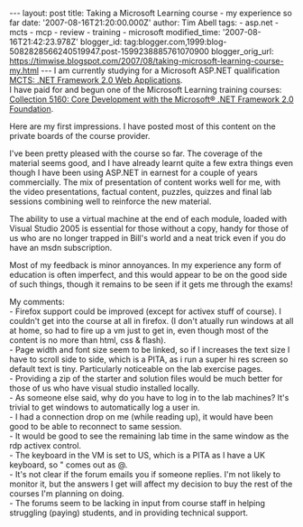 \--- layout: post title: Taking a Microsoft Learning course - my experience so far date: '2007-08-16T21:20:00.000Z' author: Tim Abell tags: - asp.net - mcts - mcp - review - training - microsoft modified\_time: '2007-08-16T21:42:23.978Z' blogger\_id: tag:blogger.com,1999:blog-5082828566240519947.post-1599238885761070900 blogger\_orig\_url: https://timwise.blogspot.com/2007/08/taking-microsoft-learning-course-my.html --- I am currently studying for a Microsoft ASP.NET qualification  
[MCTS: .NET Framework 2.0 Web Applications](http://www.microsoft.com/learning/mcp/mcts/webapps/default.mspx).  
I have paid for and begun one of the Microsoft Learning training courses:  
[Collection 5160: Core Development with the Microsoft® .NET Framework 2.0 Foundation](https://www.microsoftelearning.com/eLearning/offerDetail.aspx?offerPriceId=127339).  
  
Here are my first impressions. I have posted most of this content on the private boards of the course provider.  
  
I've been pretty pleased with the course so far. The coverage of the material seems good, and I have already learnt quite a few extra things even though I have been using ASP.NET in earnest for a couple of years commercially. The mix of presentation of content works well for me, with the video presentations, factual content, puzzles, quizzes and final lab sessions combining well to reinforce the new material.  
  
The ability to use a virtual machine at the end of each module, loaded with Visual Studio 2005 is essential for those without a copy, handy for those of us who are no longer trapped in Bill's world and a neat trick even if you do have an msdn subscription.  
  
Most of my feedback is minor annoyances. In my experience any form of education is often imperfect, and this would appear to be on the good side of such things, though it remains to be seen if it gets me through the exams!  
  
My comments:  
\- Firefox support could be improved (except for activex stuff of course). I couldn't get into the course at all in firefox. (I don't atually run windows at all at home, so had to fire up a vm just to get in, even though most of the content is no more than html, css & flash).  
\- Page width and font size seem to be linked, so if I increases the text size I have to scroll side to side, which is a PITA, as i run a super hi res screen so default text is tiny. Particularly noticeable on the lab exercise pages.  
\- Providing a zip of the starter and solution files would be much better for those of us who have visual studio installed locally.  
\- As someone else said, why do you have to log in to the lab machines? It's trivial to get windows to automatically log a user in.  
\- I had a connection drop on me (while reading up), it would have been good to be able to reconnect to same session.  
\- It would be good to see the remaining lab time in the same window as the rdp activex control.  
\- The keyboard in the VM is set to US, which is a PITA as I have a UK keyboard, so " comes out as @.  
\- It's not clear if the forum emails you if someone replies. I'm not likely to monitor it, but the answers I get will affect my decision to buy the rest of the courses I'm planning on doing.  
\- The forums seem to be lacking in input from course staff in helping struggling (paying) students, and in providing technical support.